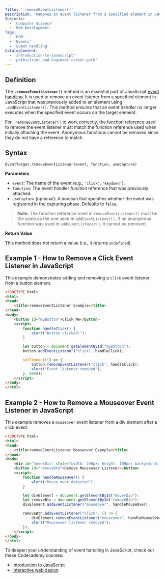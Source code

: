 ```yaml
---
Title: '.removeEventListener()'
Description: 'Removes an event listener from a specified element in JavaScript.'
Subjects:
  - 'Computer Science'
  - 'Web Development'
Tags:
  - 'DOM'
  - 'Events'
  - 'Event Handling'
CatalogContent:
  - 'introduction-to-javascript'
  - 'paths/front-end-engineer-career-path'
---
```


## Definition

The **`.removeEventListener()`** method is an essential part of JavaScript [event handling](https://www.codecademy.com/resources/docs/javascript/event-handling). It is used to remove an event listener from a specified element in JavaScript that was previously added to an element using `.addEventListener()`. This method ensures that an event handler no longer executes when the specified event occurs on the target element.

For `.removeEventListener()` to work correctly, the function reference used to remove the event listener must match the function reference used when initially attaching the event. Anonymous functions cannot be removed since they do not have a reference to match.

## Syntax

```pseudo
EventTarget.removeEventListener(event, function, useCapture)
```

**Parameters**

- `event`: The name of the event (e.g., `'click'`, `'keydown'`).
- `function`: The event handler function reference that was previously attached.
- `useCapture` (optional): A boolean that specifies whether the event was registered in the capturing phase. Defaults to `false`.

> **Note:** The function reference used in `removeEventListener()` must be the same as the one used in `addEventListener()`. If an anonymous function was used in `addEventListener()`, it cannot be removed.

**Return Value**

This method does not return a value (i.e., it returns `undefined`).

## Example 1 - How to Remove a Click Event Listener in JavaScript

This example demonstrates adding and removing a `click` event listener from a button element.

```html
<!DOCTYPE html>
<html>
<head>
    <title>removeEventListener Example</title>
</head>
<body>
    <button id="myButton">Click Me</button>
    <script>
        function handleClick() {
            alert("Button clicked!");
        }

        let button = document.getElementById("myButton");
        button.addEventListener("click", handleClick);

        setTimeout(() => {
            button.removeEventListener("click", handleClick);
            alert("Event listener removed");
        }, 5000);
    </script>
</body>
</html>
```

## Example 2 - How to Remove a Mouseover Event Listener in JavaScript

This example removes a `mouseover` event listener from a div element after a click event.

```html
<!DOCTYPE html>
<html>
<head>
    <title>removeEventListener Mouseover Example</title>
</head>
<body>
    <div id="hoverDiv" style="width: 200px; height: 100px; background: lightblue;">Hover over me</div>
    <button id="removeBtn">Remove Mouseover Listener</button>
    <script>
        function handleMouseOver() {
            alert("Mouse over detected");
        }

        let divElement = document.getElementById("hoverDiv");
        let removeBtn = document.getElementById("removeBtn");
        divElement.addEventListener("mouseover", handleMouseOver);

        removeBtn.addEventListener("click", () => {
            divElement.removeEventListener("mouseover", handleMouseOver);
            alert("Mouseover listener removed");
        });
    </script>
</body>
</html>
```

To deepen your understanding of event handling in JavaScript, check out these Codecademy courses:

- [Introduction to JavaScript](https://www.codecademy.com/learn/introduction-to-javascript)
- [Interactive web design](https://www.codecademy.com/learn/interactive-web-design)
